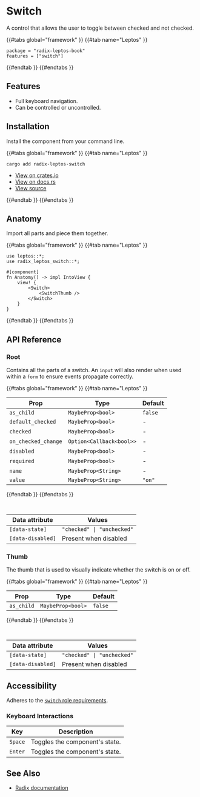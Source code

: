 # Switch

A control that allows the user to toggle between checked and not checked.

{{#tabs global="framework" }}
{{#tab name="Leptos" }}

```toml,trunk
package = "radix-leptos-book"
features = ["switch"]
```

{{#endtab }}
{{#endtabs }}

## Features

-   Full keyboard navigation.
-   Can be controlled or uncontrolled.

## Installation

Install the component from your command line.

{{#tabs global="framework" }}
{{#tab name="Leptos" }}

```shell
cargo add radix-leptos-switch
```

-   [View on crates.io](https://crates.io/crates/radix-leptos-switch)
-   [View on docs.rs](https://docs.rs/radix-leptos-switch/latest/radix_leptos_switch/)
-   [View source](https://github.com/RustForWeb/radix/tree/main/packages/primitives/leptos/switch)

{{#endtab }}
{{#endtabs }}

## Anatomy

Import all parts and piece them together.

{{#tabs global="framework" }}
{{#tab name="Leptos" }}

```rust,ignore
use leptos::*;
use radix_leptos_switch::*;

#[component]
fn Anatomy() -> impl IntoView {
    view! {
        <Switch>
            <SwitchThumb />
        </Switch>
    }
}
```

{{#endtab }}
{{#endtabs }}

## API Reference

### Root

Contains all the parts of a switch. An `input` will also render when used within a `form` to ensure events propagate correctly.

{{#tabs global="framework" }}
{{#tab name="Leptos" }}

| Prop                | Type                     | Default |
| ------------------- | ------------------------ | ------- |
| `as_child`          | `MaybeProp<bool>`        | `false` |
| `default_checked`   | `MaybeProp<bool>`        | -       |
| `checked`           | `MaybeProp<bool>`        | -       |
| `on_checked_change` | `Option<Callback<bool>>` | -       |
| `disabled`          | `MaybeProp<bool>`        | -       |
| `required`          | `MaybeProp<bool>`        | -       |
| `name`              | `MaybeProp<String>`      | -       |
| `value`             | `MaybeProp<String>`      | `"on"`  |

{{#endtab }}
{{#endtabs }}

<div style="height: 1em;"></div>

| Data attribute    | Values                     |
| ----------------- | -------------------------- |
| `[data-state]`    | `"checked" \| "unchecked"` |
| `[data-disabled]` | Present when disabled      |

### Thumb

The thumb that is used to visually indicate whether the switch is on or off.

{{#tabs global="framework" }}
{{#tab name="Leptos" }}

| Prop       | Type              | Default |
| ---------- | ----------------- | ------- |
| `as_child` | `MaybeProp<bool>` | `false` |

{{#endtab }}
{{#endtabs }}

<div style="height: 1em;"></div>

| Data attribute    | Values                     |
| ----------------- | -------------------------- |
| `[data-state]`    | `"checked" \| "unchecked"` |
| `[data-disabled]` | Present when disabled      |

## Accessibility

Adheres to the [`switch` role requirements](https://www.w3.org/WAI/ARIA/apg/patterns/switch/).

### Keyboard Interactions

| Key     | Description                    |
| ------- | ------------------------------ |
| `Space` | Toggles the component's state. |
| `Enter` | Toggles the component's state. |

## See Also

-   [Radix documentation](https://www.radix-ui.com/primitives/docs/components/switch)
